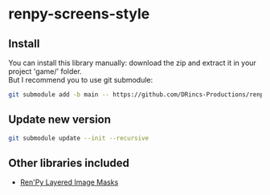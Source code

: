 # renpy-screens-style

## Install

You can install this library manually: download the zip and extract it in your project 'game/' folder.   
But I recommend you to use git submodule:

```bash
git submodule add -b main -- https://github.com/DRincs-Productions/renpy-screens-style 'game/screens_style'
```

## Update new version

```bash
git submodule update --init --recursive
```

## Other libraries included
* [Ren'Py Layered Image Masks](https://feniksdev.com/how-to-mask-images-in-renpy/)

